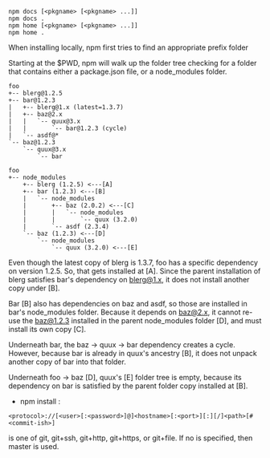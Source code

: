 ```
npm docs [<pkgname> [<pkgname> ...]]
npm docs .
npm home [<pkgname> [<pkgname> ...]]
npm home .
```

When installing locally, npm first tries to find an appropriate prefix folder

Starting at the $PWD, npm will walk up the folder tree checking for a folder that contains either a package.json file, or a node_modules folder.

```
foo
+-- blerg@1.2.5
+-- bar@1.2.3
|   +-- blerg@1.x (latest=1.3.7)
|   +-- baz@2.x
|   |   `-- quux@3.x
|   |       `-- bar@1.2.3 (cycle)
|   `-- asdf@*
`-- baz@1.2.3
    `-- quux@3.x
        `-- bar
```

```
foo
+-- node_modules
    +-- blerg (1.2.5) <---[A]
    +-- bar (1.2.3) <---[B]
    |   `-- node_modules
    |       +-- baz (2.0.2) <---[C]
    |       |   `-- node_modules
    |       |       `-- quux (3.2.0)
    |       `-- asdf (2.3.4)
    `-- baz (1.2.3) <---[D]
        `-- node_modules
            `-- quux (3.2.0) <---[E]
```

Even though the latest copy of blerg is 1.3.7, foo has a specific dependency on version 1.2.5. So, that gets installed at [A]. Since the parent installation of blerg satisfies bar's dependency on blerg@1.x, it does not install another copy under [B].

Bar [B] also has dependencies on baz and asdf, so those are installed in bar's node_modules folder. Because it depends on baz@2.x, it cannot re-use the baz@1.2.3 installed in the parent node_modules folder [D], and must install its own copy [C].

Underneath bar, the baz -> quux -> bar dependency creates a cycle. However, because bar is already in quux's ancestry [B], it does not unpack another copy of bar into that folder.

Underneath foo -> baz [D], quux's [E] folder tree is empty, because its dependency on bar is satisfied by the parent folder copy installed at [B].

* npm install <git remote url>:

`<protocol>://[<user>[:<password>]@]<hostname>[:<port>][:][/]<path>[#<commit-ish>]`

<protocol> is one of git, git+ssh, git+http, git+https, or git+file. If no <commit-ish> is specified, then master is used.